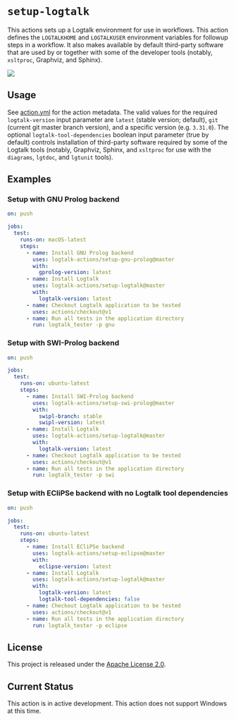 # `setup-logtalk`

This actions sets up a Logtalk environment for use in workflows. This action defines the `LOGTALKHOME` and `LOGTALKUSER` environment variables for followup steps in a workflow. It also makes available by default third-party software that are used by or together with some of the developer tools (notably, `xsltproc`, Graphviz, and Sphinx).

![](https://github.com/logtalk-actions/setup-logtalk/workflows/Test/badge.svg)

## Usage

See [action.yml](action.yml) for the action metadata. The valid values for the required `logtalk-version` input parameter are `latest` (stable version; default), `git` (current git master branch version), and a specific version (e.g. `3.31.0`). The optional `logtalk-tool-dependencies` boolean input parameter (true by default) controls installation of third-party software required by some of the Logtalk tools (notably, Graphviz, Sphinx, and `xsltproc`  for use with the `diagrams`, `lgtdoc`, and `lgtunit` tools).

## Examples

### Setup with GNU Prolog backend

```yml
on: push

jobs:
  test:
    runs-on: macOS-latest
    steps:
      - name: Install GNU Prolog backend
        uses: logtalk-actions/setup-gnu-prolog@master
        with:
          gprolog-version: latest
      - name: Install Logtalk
        uses: logtalk-actions/setup-logtalk@master
        with:
          logtalk-version: latest
      - name: Checkout Logtalk application to be tested
        uses: actions/checkout@v1
      - name: Run all tests in the application directory
        run: logtalk_tester -p gnu
```

### Setup with SWI-Prolog backend

```yml
on: push

jobs:
  test:
    runs-on: ubuntu-latest
    steps:
      - name: Install SWI-Prolog backend
        uses: logtalk-actions/setup-swi-prolog@master
        with:
          swipl-branch: stable
          swipl-version: latest
      - name: Install Logtalk
        uses: logtalk-actions/setup-logtalk@master
        with:
          logtalk-version: latest
      - name: Checkout Logtalk application to be tested
        uses: actions/checkout@v1
      - name: Run all tests in the application directory
        run: logtalk_tester -p swi
```

### Setup with ECliPSe backend with no Logtalk tool dependencies
```yml
on: push

jobs:
  test:
    runs-on: ubuntu-latest
    steps:
      - name: Install ECliPSe backend
        uses: logtalk-actions/setup-eclipse@master
        with:
          eclipse-version: latest
      - name: Install Logtalk
        uses: logtalk-actions/setup-logtalk@master
        with:
          logtalk-version: latest
          logtalk-tool-dependencies: false
      - name: Checkout Logtalk application to be tested
        uses: actions/checkout@v1
      - name: Run all tests in the application directory
        run: logtalk_tester -p eclipse
```

## License

This project is released under the [Apache License 2.0](LICENSE).

## Current Status

This action is in active development. This action does not support Windows at this time.
